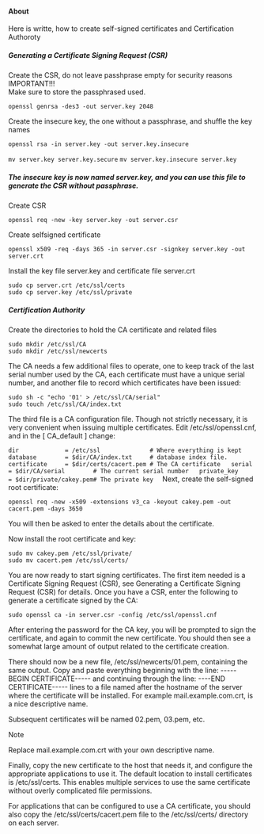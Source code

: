 #### About  
Here is writte, how to create self-signed certificates and Certification Authoroty  

##### Generating a Certificate Signing Request (CSR)
Create the CSR, do not leave passhprase empty for security reasons  
IMPORTANT!!!   
Make sure to store the passphrased used.


```openssl genrsa -des3 -out server.key 2048```

Create the insecure key, the one without a passphrase, and shuffle the key names

```openssl rsa -in server.key -out server.key.insecure```

`mv server.key server.key.secure`
`mv server.key.insecure server.key`  

##### The insecure key is now named server.key, and you can use this file to generate the CSR without passphrase.  

Create CSR

`openssl req -new -key server.key -out server.csr`  

Create selfsigned certificate

`openssl x509 -req -days 365 -in server.csr -signkey server.key -out server.crt`  

Install the key file server.key and certificate file server.crt

`sudo cp server.crt /etc/ssl/certs`  
`sudo cp server.key /etc/ssl/private`

##### Certification Authority  

Create the directories to hold the CA certificate and related files

`sudo mkdir /etc/ssl/CA`  
`sudo mkdir /etc/ssl/newcerts`  

The CA needs a few additional files to operate, one to keep track of the last serial number used by the CA, each certificate must have a unique serial number, and another file to record which certificates have been issued:

`sudo sh -c "echo '01' > /etc/ssl/CA/serial"`  
`sudo touch /etc/ssl/CA/index.txt`  

The third file is a CA configuration file. Though not strictly necessary, it is very convenient when issuing multiple certificates. Edit /etc/ssl/openssl.cnf, and in the [ CA_default ] change:  

`
dir             = /etc/ssl              # Where everything is kept  
database        = $dir/CA/index.txt     # database index file.  
certificate     = $dir/certs/cacert.pem # The CA certificate  
serial          = $dir/CA/serial        # The current serial number  
private_key     = $dir/private/cakey.pem# The private key  
`
Next, create the self-signed root certificate:  

`openssl req -new -x509 -extensions v3_ca -keyout cakey.pem -out cacert.pem -days 3650`  

You will then be asked to enter the details about the certificate.  

Now install the root certificate and key:  

`sudo mv cakey.pem /etc/ssl/private/`  
`sudo mv cacert.pem /etc/ssl/certs/`  

You are now ready to start signing certificates. The first item needed is a Certificate Signing Request (CSR), see Generating a Certificate Signing Request (CSR) for details. Once you have a CSR, enter the following to generate a certificate signed by the CA:  

`sudo openssl ca -in server.csr -config /etc/ssl/openssl.cnf`  

After entering the password for the CA key, you will be prompted to sign the certificate, and again to commit the new certificate. You should then see a somewhat large amount of output related to the certificate creation.  

There should now be a new file, /etc/ssl/newcerts/01.pem, containing the same output. Copy and paste everything beginning with the line: -----BEGIN CERTIFICATE----- and continuing through the line: ----END CERTIFICATE----- lines to a file named after the hostname of the server where the certificate will be installed. For example mail.example.com.crt, is a nice descriptive name.

Subsequent certificates will be named 02.pem, 03.pem, etc.  

Note  

Replace mail.example.com.crt with your own descriptive name.  

Finally, copy the new certificate to the host that needs it, and configure the appropriate applications to use it. The default location to install certificates is /etc/ssl/certs. This enables multiple services to use the same certificate without overly complicated file permissions.  

For applications that can be configured to use a CA certificate, you should also copy the /etc/ssl/certs/cacert.pem file to the /etc/ssl/certs/ directory on each server.  

